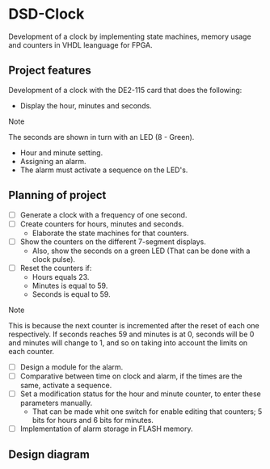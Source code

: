 # DSD-Clock
Development of a clock by implementing state machines, memory usage and counters in VHDL leanguage for FPGA.

## Project features
Development of a clock with the DE2-115 card that does the following:
- Display the hour, minutes and seconds.

> [!NOTE]
> The seconds are shown in turn with an LED (8 - Green).

- Hour and minute setting.
- Assigning an alarm.
- The alarm must activate a sequence on the LED's.

## Planning of project
- [ ] Generate a clock with a frequency of one second.
- [ ] Create counters for hours, minutes and seconds.
  - Elaborate the state machines for that counters.
- [ ] Show the counters on the different 7-segment displays.
  - Also, show the seconds on a green LED (That can be done with a clock pulse).
- [ ] Reset the counters if:
  - Hours equals 23.
  - Minutes is equal to 59.
  - Seconds is equal to 59.

> [!NOTE]
> This is because the next counter is incremented after the reset of each one respectively.
> If seconds reaches 59 and minutes is at 0, seconds will be 0 and minutes will change to 1, and so on taking into account the limits on each counter.

- [ ] Design a module for the alarm.
- [ ] Comparative between time on clock and alarm, if the times are the same, activate a sequence.
- [ ] Set a modification status for the hour and minute counter, to enter these parameters manually.
  - That can be made whit one switch for enable editing that counters; 5 bits for hours and 6 bits for minutes.
- [ ] Implementation of alarm storage in FLASH memory.

## Design diagram